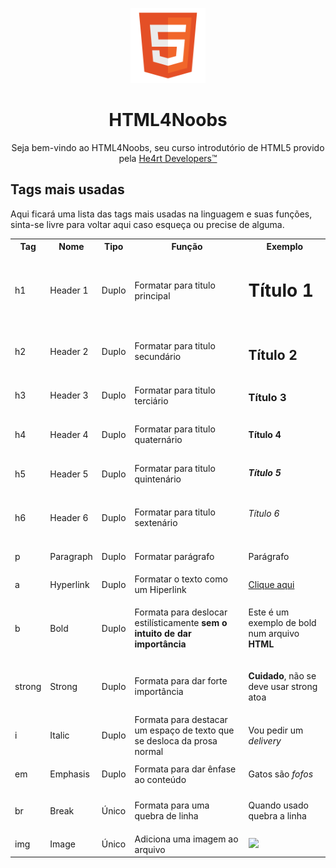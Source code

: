 <p align="center">
  <img src="/images//html.png" alt="HTML Logo" width="120px">
</p>
<h1 align="center">HTML4Noobs</h1>
<p align="center">Seja bem-vindo ao HTML4Noobs, seu curso introdutório de HTML5 provido pela <a href="https://heartdevs.com/" target="_blank">He4rt Developers&trade;</a></p>

<h2>Tags mais usadas</h2>
<p>Aqui ficará uma lista das tags mais usadas na linguagem e suas funções, sinta-se livre para voltar aqui caso esqueça ou precise de alguma.</p>
<table>
<tr>
<th>Tag</th>
<th>Nome</th>
<th>Tipo</th>
<th>Função</th>
<th>Exemplo</th>
</tr>
<tr>
<td>h1</td>
<td>Header 1</td>
<td>Duplo</td>
<td>Formatar para titulo principal</td>
<td><h1>Título 1<h1></td>
</tr>
<tr>
<td>h2</td>
<td>Header 2</td>
<td>Duplo</td>
<td>Formatar para titulo secundário</td>
<td><h2>Título 2</h2></td>
</tr>
<tr>
<td>h3</td>
<td>Header 3</td>
<td>Duplo</td>
<td>Formatar para titulo terciário</td>
<td><h3>Título 3</h3></td>
</tr>
<tr>
<td>h4</td>
<td>Header 4</td>
<td>Duplo</td>
<td>Formatar para titulo quaternário</td>
<td><h4>Título 4</h4></td>
</tr>
<tr>
<td>h5</td>
<td>Header 5</td>
<td>Duplo</td>
<td>Formatar para titulo quintenário</td>
<td><h5>Título 5</h5></td>
</tr>
<tr>
<td>h6</td>
<td>Header 6</td>
<td>Duplo</td>
<td>Formatar para titulo sextenário</td>
<td><h6>Título 6</h6></td>
</tr>
<tr>
<td>p</td>
<td>Paragraph</td>
<td>Duplo</td>
<td>Formatar parágrafo</td>
<td><p>Parágrafo</p></td>
</tr>
<tr>
<td>a</td>
<td>Hyperlink</td>
<td>Duplo</td>
<td>Formatar o texto como um Hiperlink</td>
<td><a href="https://www.youtube.com/watch?v=6yFI2FhrNLY" target="_blank">Clique aqui</a></td>
</tr>
<tr>
<td>b</td>
<td>Bold</td>
<td>Duplo</td>
<td>Formata para deslocar estilísticamente <strong>sem o intuito de dar importância</strong></td>
<td><p>Este é um exemplo de bold num arquivo <b>HTML</b></p></td>
</tr>
<tr>
<td>strong</td>
<td>Strong</td>
<td>Duplo</td>
<td>Formata para dar forte importância</td>
<td><p><strong>Cuidado</strong>, não se deve usar strong atoa<p></td>
</tr>
<tr>
<td>i</td>
<td>Italic</td>
<td>Duplo</td>
<td>Formata para destacar um espaço de texto que se desloca da prosa normal</td>
<td><p>Vou pedir um <i>delivery</i></p></td>
</tr>
<tr>
<td>em</td>
<td>Emphasis</td>
<td>Duplo</td>
<td>Formata para dar ênfase ao conteúdo</td>
<td><p>Gatos são <em>fofos</em></p></td>
</tr>
<tr>
<td>br</td>
<td>Break</td>
<td>Único</td>
<td>Formata para uma quebra de linha</td>
<td><p>Quando usado <br> quebra a linha <p></td>
</tr>
<tr>
<td>img</td>
<td>Image</td>
<td>Único</td>
<td>Adiciona uma imagem ao arquivo</td>
<td><img src="https://github.com/JaderMeinerz/HTML4Noobs/blob/readme-edit/images/html.png" width="50px"></td>
</tr>
</table>
